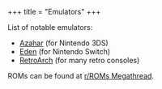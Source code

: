 +++
title = "Emulators"
+++

List of notable emulators:

- [Azahar](@/notes/Azahar/_index.md) (for Nintendo 3DS)
- [Eden](@/notes/Eden/_index.md) (for Nintendo Switch)
- [RetroArch](https://www.retroarch.com) (for many retro consoles)

ROMs can be found at [r/ROMs Megathread](https://r-roms.github.io).
